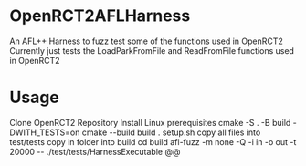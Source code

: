 # OpenRCT2AFLHarness
An AFL++ Harness to fuzz test some of the functions used in OpenRCT2
Currently just tests the LoadParkFromFile and ReadFromFile functions used in OpenRCT2

# Usage
Clone OpenRCT2 Repository
Install Linux prerequisites
cmake -S . -B build -DWITH_TESTS=on
cmake --build build
. setup.sh
copy all files into test/tests
copy in folder into build
cd build
afl-fuzz -m none -Q -i in -o out -t 20000 -- ./test/tests/HarnessExecutable @@